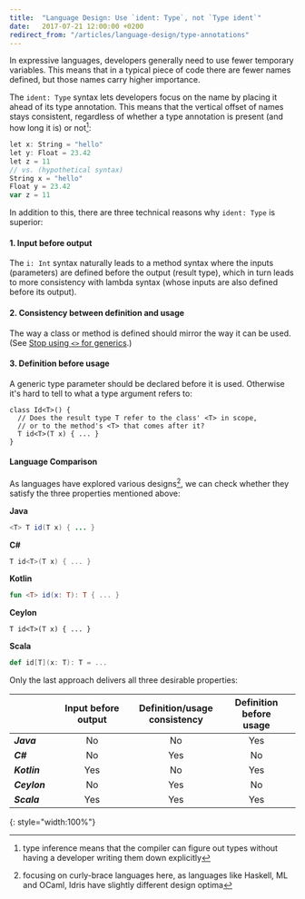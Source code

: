 ```yaml
---
title:  "Language Design: Use `ident: Type`, not `Type ident`"
date:   2017-07-21 12:00:00 +0200
redirect_from: "/articles/language-design/type-annotations"
---
```


In expressive languages, developers generally need to use fewer temporary variables.
This means that in a typical piece of code there are fewer names defined, but
those names carry higher importance.

The `ident: Type` syntax lets developers focus on the name by placing it ahead of its
type annotation. 
This means that the vertical offset of names stays consistent, regardless of whether a type
annotation is present (and how long it is) or not[^type-inference]:

```scala
let x: String = "hello"
let y: Float = 23.42
let z = 11
// vs. (hypothetical syntax)
String x = "hello"
Float y = 23.42
var z = 11
```

In addition to this, there are three technical reasons why `ident: Type` is superior:

#### 1. Input before output

The `i: Int` syntax naturally leads to a method syntax where the inputs
(parameters) are defined before the output (result type), which in turn leads to
more consistency with lambda syntax (whose inputs are also defined before its
output).

#### 2. Consistency between definition and usage

The way a class or method is defined should mirror the way it can be used.
(See [Stop using `<>` for generics](stop-using-angle-brackets-for-generics).)

#### 3. Definition before usage

A generic type parameter should be declared before it is used.
Otherwise it's hard to tell to what a type argument refers to:

```ceylon
class Id<T>() {
  // Does the result type T refer to the class' <T> in scope,
  // or to the method's <T> that comes after it?
  T id<T>(T x) { ... }
}                            
```

#### Language Comparison

As languages have explored various designs[^curly], we can check whether they satisfy
the three properties mentioned above:

**Java**

```java
<T> T id(T x) { ... }
```

**C#**

```csharp
T id<T>(T x) { ... }
```

**Kotlin**

```kotlin
fun <T> id(x: T): T { ... }
```

**Ceylon**

```ceylon
T id<T>(T x) { ... }
```

**Scala**

```scala
def id[T](x: T): T = ...
```

Only the last approach delivers all three desirable properties:

|              | Input before output | Definition/usage<br/> consistency | Definition before<br/> usage |
|--------------|:-------------------:|:----------------------------:|:-----------------------:|
| ***Java***   | No                  | No                           | Yes                     |
| ***C#***     | No                  | Yes                          | No                      |
| ***Kotlin*** | Yes                 | No                           | Yes                     |
| ***Ceylon*** | No                  | Yes                          | No                      |
| ***Scala***  | Yes                 | Yes                          | Yes                     |
{: style="width:100%"}

[^type-inference]: type inference means that the compiler can figure out types without having a developer writing them down explicitly
[^curly]: focusing on curly-brace languages here, as languages like Haskell, ML and OCaml, Idris have slightly different design optima
